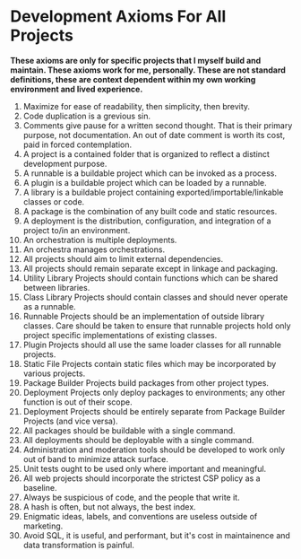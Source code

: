 # Development Axioms For All Projects

**These axioms are only for specific projects that I myself build and maintain.  These axioms work for me, personally.  These are not standard definitions, these are context dependent within my own working environment and lived experience.**


1. Maximize for ease of readability, then simplicity, then brevity.
2. Code duplication is a grevious sin.
3.  Comments give pause for a written second thought.  That is their primary purpose, not documentation.  An out of date comment is worth its cost, paid in forced contemplation.
4.  A project is a contained folder that is organized to reflect a distinct development purpose.
5.  A runnable is a buildable project which can be invoked as a process.
6.  A plugin is a buildable project which can be loaded by a runnable.
7.  A library is a buildable project containing exported/importable/linkable classes or code.
8.  A package is the combination of any built code and static resources.
9.  A deployment is the distribution, configuration, and integration of a project to/in an environment.
10. An orchestration is multiple deployments.
11. An orchestra manages orchestrations.
12. All projects should aim to limit external dependencies.
13. All projects should remain separate except in linkage and packaging.
14. Utility Library Projects should contain functions which can be shared between libraries.
15. Class Library Projects should contain classes and should never operate as a runnable.
16. Runnable Projects should be an implementation of outside library classes.  Care should be taken to ensure that runnable projects hold only project specific implementations of existing classes.
17. Plugin Projects should all use the same loader classes for all runnable projects.
18. Static File Projects contain static files which may be incorporated by various projects.
19. Package Builder Projects build packages from other project types.
20. Deployment Projects only deploy packages to environments; any other function is out of their scope.
21. Deployment Projects should be entirely separate from Package Builder Projects (and vice versa).
22. All packages should be buildable with a single command.
23. All deployments should be deployable with a single command.
24. Administration and moderation tools should be developed to work only out of band to minimize attack surface.
25. Unit tests ought to be used only where important and meaningful.
26. All web projects should incorporate the strictest CSP policy as a baseline.
27. Always be suspicious of code, and the people that write it.
28. A hash is often, but not always, the best index.
29. Enigmatic ideas, labels, and conventions are useless outside of marketing.
30. Avoid SQL, it is useful, and performant, but it's cost in maintainence and data transformation is painful.
